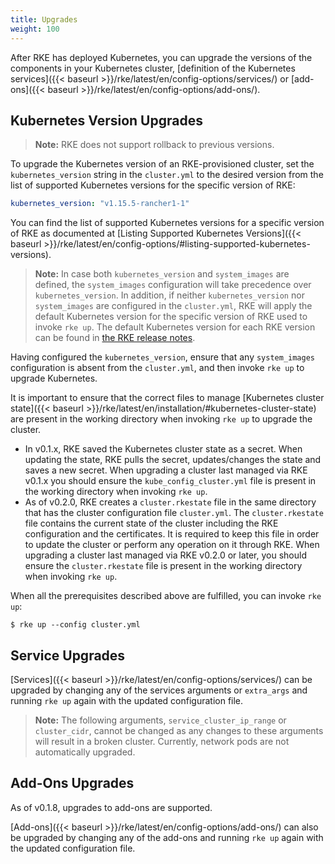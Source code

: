 ```yaml
---
title: Upgrades
weight: 100
---
```


After RKE has deployed Kubernetes, you can upgrade the versions of the components in your Kubernetes cluster, [definition of the Kubernetes services]({{< baseurl >}}/rke/latest/en/config-options/services/) or [add-ons]({{< baseurl >}}/rke/latest/en/config-options/add-ons/).

## Kubernetes Version Upgrades

> **Note:** RKE does not support rollback to previous versions.

To upgrade the Kubernetes version of an RKE-provisioned cluster, set the `kubernetes_version` string in the `cluster.yml` to the desired version from the list of supported Kubernetes versions for the specific version of RKE:

```yaml
kubernetes_version: "v1.15.5-rancher1-1"
```

You can find the list of supported Kubernetes versions for a specific version of RKE as documented at [Listing Supported Kubernetes Versions]({{< baseurl >}}/rke/latest/en/config-options/#listing-supported-kubernetes-versions).

> **Note:** In case both `kubernetes_version` and `system_images` are defined, the `system_images` configuration will take precedence over `kubernetes_version`. In addition, if neither `kubernetes_version` nor `system_images` are configured in the `cluster.yml`, RKE will apply the default Kubernetes version for the specific version of RKE used to invoke `rke up`. The default Kubernetes version for each RKE version can be found in [the RKE release notes](https://github.com/rancher/rke/releases/).

Having configured the `kubernetes_version`, ensure that any `system_images` configuration is absent from the `cluster.yml`, and then invoke `rke up` to upgrade Kubernetes.

It is important to ensure that the correct files to manage [Kubernetes cluster state]({{< baseurl >}}/rke/latest/en/installation/#kubernetes-cluster-state) are present in the working directory when invoking `rke up` to upgrade the cluster.

- In v0.1.x, RKE saved the Kubernetes cluster state as a secret. When updating the state, RKE pulls the secret, updates/changes the state and saves a new secret. When upgrading a cluster last managed via RKE v0.1.x you should ensure the `kube_config_cluster.yml` file is present in the working directory when invoking `rke up`.
- As of v0.2.0, RKE creates a `cluster.rkestate` file in the same directory that has the cluster configuration file `cluster.yml`. The `cluster.rkestate` file contains the current state of the cluster including the RKE configuration and the certificates. It is required to keep this file in order to update the cluster or perform any operation on it through RKE. When upgrading a cluster last managed via RKE v0.2.0 or later, you should ensure the `cluster.rkestate` file is present in the working directory when invoking `rke up`.

When all the prerequisites described above are fulfilled, you can invoke `rke up`:

```
$ rke up --config cluster.yml
```

## Service Upgrades

[Services]({{< baseurl >}}/rke/latest/en/config-options/services/) can be upgraded by changing any of the services arguments or `extra_args` and running `rke up` again with the updated configuration file.

> **Note:** The following arguments, `service_cluster_ip_range` or `cluster_cidr`, cannot be changed as any changes to these arguments will result in a broken cluster. Currently, network pods are not automatically upgraded.

## Add-Ons Upgrades

As of v0.1.8, upgrades to add-ons are supported.

[Add-ons]({{< baseurl >}}/rke/latest/en/config-options/add-ons/) can also be upgraded by changing any of the add-ons and running `rke up` again with the updated configuration file.
